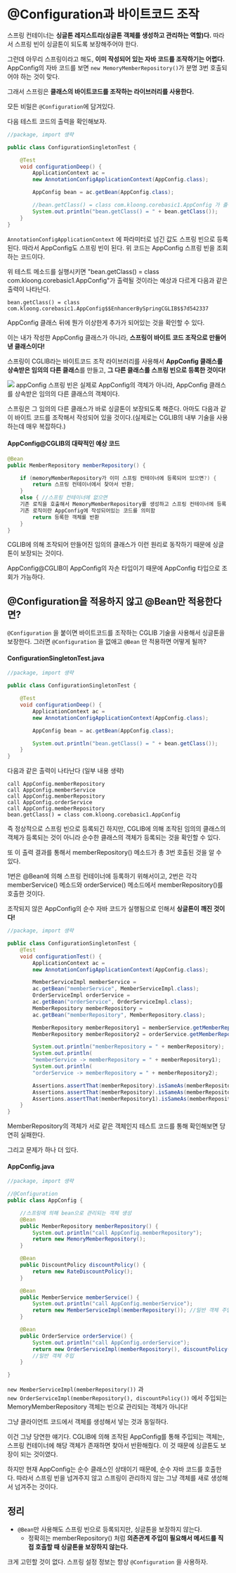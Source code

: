 # @Configuration과 바이트코드 조작
스프링 컨테이너는 **싱글톤 레지스트리(싱글톤 객체를 생성하고 관리하는 역할)다.** 따라서 스프링 빈이 싱글톤이 되도록 보장해주어야 한다.

그런데 아무리 스프링이라고 해도, **이미 작성되어 있는 자바 코드를 조작하기는 어렵다.** AppConfig의 자바 코드를 보면 `new MemoryMemberRepository()`가 분명 3번 호출되어야 하는 것이 맞다.

그래서 스프링은 **클래스의 바이트코드를 조작하는 라이브러리를 사용한다.**

모든 비밀은 `@Configuration`에 담겨있다.

다음 테스트 코드의 출력을 확인해보자.

```Java
//package, import 생략

public class ConfigurationSingletonTest {

    @Test
    void configurationDeep() {
        ApplicationContext ac =
        new AnnotationConfigApplicationContext(AppConfig.class);

        AppConfig bean = ac.getBean(AppConfig.class);

		//bean.getClass() = class com.kloong.corebasic1.AppConfig 가 출력될 것 같은데...
        System.out.println("bean.getClass() = " + bean.getClass());
    }
}
```

 `AnnotationConfigApplicationContext` 에 파라미터로 넘긴 값도 스프링 빈으로 등록된다. 따라서 AppConfig도 스프링 빈이 된다. 위 코드는 AppConfig 스프링 빈을 조회하는 코드이다.

위 테스트 메소드를 실행시키면 "bean.getClass() = class com.kloong.corebasic1.AppConfig"가 출력될 것이라는 예상과 다르게 다음과 같은 출력이 나타난다.

```
bean.getClass() = class com.kloong.corebasic1.AppConfig$$EnhancerBySpringCGLIB$$7d542337
```

AppConfig 클래스 뒤에 뭔가 이상한게 추가가 되어있는 것을 확인할 수 있다.

이는 내가 작성한 AppConfig 클래스가 아니라, **스프링이 바이트 코드 조작으로 만들어낸 클래스이다!**

스프링이 CGLIB라는 바이트코드 조작 라이브러리를 사용해서 **AppConfig 클래스를 상속받은 임의의 다른 클래스**를 만들고, **그 다른 클래스를 스프링 빈으로 등록한 것이다!**

![](Pasted%20image%2020220406181043.png)
appConfig 스프링 빈은 실제로 AppConfig의 객체가 아니라, AppConfig 클래스를 상속받은 임의의 다른 클래스의 객체이다.

스프링은 그 임의의 다른 클래스가 바로 싱글톤이 보장되도록 해준다. 아마도 다음과 같이 바이트 코드를 조작해서 작성되어 있을 것이다.(실제로는 CGLIB의 내부 기술을 사용하는데 매우 복잡하다.)

#### AppConfig@CGLIB의 대략적인 예상 코드
```Java
@Bean
public MemberRepository memberRepository() {

	if (memoryMemberRepository가 이미 스프링 컨테이너에 등록되어 있으면?) {
		return 스프링 컨테이너에서 찾아서 반환;
	}
	else { //스프링 컨테이너에 없으면
	기존 로직을 호출해서 MemoryMemberRepository를 생성하고 스프링 컨테이너에 등록
	기존 로직이란 AppConfig에 작성되어있는 코드를 의미함
		return 등록한 객체를 반환
	}
}
```

CGLIB에 의해 조작되어 만들어진 임의의 클래스가 이런 원리로 동작하기 때문에 싱글톤이 보장되는 것이다.

AppConfig@CGLIB이 AppConfig의 자손 타입이기 때문에 AppConfig 타입으로 조회가 가능하다.


## @Configuration을 적용하지 않고 @Bean만 적용한다면?
`@Configuration` 을 붙이면 바이트코드를 조작하는 CGLIB 기술을 사용해서 싱글톤을 보장한다. 그러면 `@Configuration` 을 없애고 `@Bean` 만 적용하면 어떻게 될까?

#### ConfigurationSingletonTest.java
```Java
//package, import 생략

public class ConfigurationSingletonTest {

    @Test
    void configurationDeep() {
        ApplicationContext ac =
        new AnnotationConfigApplicationContext(AppConfig.class);

        AppConfig bean = ac.getBean(AppConfig.class);

        System.out.println("bean.getClass() = " + bean.getClass());
    }
}
```

다음과 같은 출력이 나타난다 (일부 내용 생략)

```
call AppConfig.memberRepository
call AppConfig.memberService
call AppConfig.memberRepository
call AppConfig.orderService
call AppConfig.memberRepository
bean.getClass() = class com.kloong.corebasic1.AppConfig
```

즉 정상적으로 스프링 빈으로 등록되긴 하지만, CGLIB에 의해 조작된 임의의 클래스의 객체가 등록되는 것이 아니라 순수한 클래스의 객체가 등록되는 것을 확인할 수 있다.

또 이 출력 결과를 통해서 memberRepository() 메소드가 총 3번 호출된 것을 알 수 있다.

1번은 @Bean에 의해 스프링 컨테이너에 등록하기 위해서이고, 2번은 각각 memberService() 메소드와 orderService() 메소드에서 memberRepository()를 호출한 것이다.

조작되지 않은 AppConfig의 순수 자바 코드가 실행됨으로 인해서 **싱글톤이 깨진 것이다!**

```Java
//package, import 생략

public class ConfigurationSingletonTest {
    @Test
    void configurationTest() {
        ApplicationContext ac =
        new AnnotationConfigApplicationContext(AppConfig.class);

        MemberServiceImpl memberService =
        ac.getBean("memberService", MemberServiceImpl.class);
        OrderServiceImpl orderService =
        ac.getBean("orderService", OrderServiceImpl.class);
        MemberRepository memberRepository =
        ac.getBean("memberRepository", MemberRepository.class);

        MemberRepository memberRepository1 = memberService.getMemberRepository();
        MemberRepository memberRepository2 = orderService.getMemberRepository();

        System.out.println("memberRepository = " + memberRepository);
        System.out.println(
        "memberService -> memberRepository = " + memberRepository1);
        System.out.println(
        "orderService -> memberRepository = " + memberRepository2);

        Assertions.assertThat(memberRepository).isSameAs(memberRepository1);
        Assertions.assertThat(memberRepository).isSameAs(memberRepository2);
        Assertions.assertThat(memberRepository1).isSameAs(memberRepository2);
    }
}
```

MemberRepository의 객체가 서로 같은 객체인지 테스트 코드를 통해 확인해보면 당연히 실패한다.

그리고 문제가 하나 더 있다. 

#### AppConfig.java
```Java
//package, import 생략

//@Configuration
public class AppConfig {

	//스프링에 의해 bean으로 관리되는 객체 생성
    @Bean
    public MemberRepository memberRepository() {
        System.out.println("call AppConfig.memberRepository");
        return new MemoryMemberRepository();
    }

    @Bean
    public DiscountPolicy discountPolicy() {
        return new RateDiscountPolicy();
    }

    @Bean
    public MemberService memberService() {
        System.out.println("call AppConfig.memberService");
        return new MemberServiceImpl(memberRepository()); //일반 객체 주입
    }

    @Bean
    public OrderService orderService() {
        System.out.println("call AppConfig.orderService");
        return new OrderServiceImpl(memberRepository(), discountPolicy());
        //일반 객체 주입
    }

}
```

`new MemberServiceImpl(memberRepository())` 과  
`new OrderServiceImpl(memberRepository(), discountPolicy())`  에서
주입되는 MemoryMemberRepository 객체는 빈으로 관리되는 객체가 아니다!

그냥 클라이언트 코드에서 객체를 생성해서 넣는 것과 동일하다.

이건 그냥 당연한 얘기다. CGLIB에 의해 조작된 AppConfig를 통해 주입되는 객체는, 스프링 컨테이너에 해당 객체가 존재하면 찾아서 반환해줬다. 이 것 때문에 싱글톤도 보장이 되는 것이였다.

하지만 현재 AppConfig는 순수 클래스인 상태이기 때문에, 순수 자바 코드를 호출한다. 따라서 스프링 빈을 넘겨주지 않고 스프링이 관리하지 않는 그냥 객체를 새로 생성해서 넘겨주는 것이다.


## 정리
- `@Bean`만 사용해도 스프링 빈으로 등록되지만, 싱글톤을 보장하지 않는다.
	- 정확히는 memberRepository() 처럼 **의존관계 주입이 필요해서 메서드를 직접 호출할 때 싱글톤을 보장하지 않는다.**

크게 고민할 것이 없다. 스프링 설정 정보는 항상 `@Configuration` 을 사용하자.